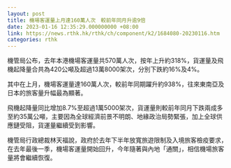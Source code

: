 ```yaml
---
layout: post
title: 機場客運量上月達160萬人次　較前年同月升逾9倍
date: 2023-01-16 12:35:29.000000000 +08:00
link: https://news.rthk.hk/rthk/ch/component/k2/1684080-20230116.htm
categories: rthk
---
```


機管局公布，去年本港機場客運量共570萬人次，按年上升約318%，貨運量及飛機起降量合共為420公噸及超過13萬8000架次，分別下跌約16%及4%。

其中在上月，機場客運量達160萬人次，較前年同期躍升約938%，往來東南亞及日本的旅客量升幅最為顯著。

飛機起降量同比增加8.7%至超過1萬5000架次，貨運量則較前年同月下跌兩成多至約35萬公噸，主要因為全球經濟前景不明朗、地緣政治局勢緊張，加上全球供應鏈受阻，貨運量繼續受到影響。

機管局行政總裁林天福說，政府於去年下半年放寬旅遊限制及入境旅客檢疫要求，在去年最後一季，機場客運量開始回升，今年隨著與內地「通關」，相信機場旅客量將會繼續恢復。
